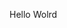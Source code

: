 Hello Wolrd












































































































































































































































































































































































































































































































































































































































































































































































































































































































































































































































































































































































































































































































































































































































































































































































































































































































































































































































































































































































































































































































































































































































































































































































































































































































































































































































































































































































































































































































































































































































































































































































































































































































































































































































































































































































































































































































































































































































































































































































